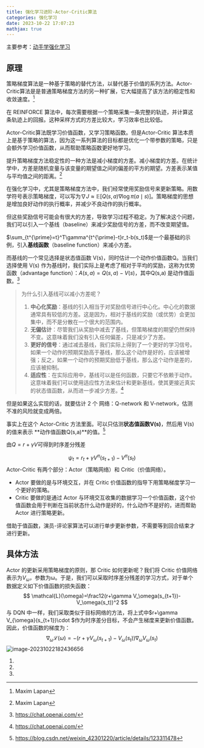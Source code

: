 ```yaml
---
title: 强化学习进阶-Actor-Critic算法
categories: 强化学习
date: 2023-10-22 17:07:23
mathjax: true
---
```


主要参考：[动手学强化学习](https://hrl.boyuai.com/chapter/2/actor-critic算法)

## 原理

策略梯度算法是一种基于策略的替代方法，以替代基于价值的系列方法。Actor-Critic算法是是普通策略梯度方法的另一种扩展，它大幅提高了该方法的稳定性和收敛速度。[^深度强化学习实践]

在 REINFORCE 算法中，每次需要根据一个策略采集一条完整的轨迹，并计算这条轨迹上的回报。这种采样方式的方差比较大，学习效率也比较低。

Actor-Critic算法既学习价值函数，又学习策略函数。但是Actor-Critic 算法本质上是基于策略的算法，因为这一系列算法的目标都是优化一个带参数的策略，只是会额外学习价值函数，从而帮助策略函数更好地学习。

提升策略梯度方法稳定性的一种方法是减小梯度的方差。减小梯度的方差。在统计学中，方差是随机变量与该变量的期望值之间的偏差的平方的期望。方差表示某值与平均值之间的距离。[^深度强化学习实践]

在强化学习中，尤其是策略梯度方法中，我们经常使用奖励信号来更新策略。用数学符号表示策略梯度，可以写为$\nabla J\approx\mathbb{E}[Q(s,a)\nabla\log\pi(a\mid s)]$。策略梯度的思想是增加良好动作的执行概率，并减少不良动作的执行概率。

但这些奖励信号可能会有很大的方差，导致学习过程不稳定。为了解决这个问题，我们可以引入一个基线（baseline）来减少奖励信号的方差，而不改变期望值。

$\sum_{t^{\prime}=t}^T\gamma^{t^{\prime}-t}r_t-b(s_t)$是一个最基础的示例，引入**基线函数**（baseline function）来减小方差。

而基线的一个常见选择是状态值函数 V(s)，同时估计一个动作价值函数Q。当我们选择使用 V(s) 作为基线时，我们实际上是考虑了相对于平均的奖励，这称为优势函数（advantage function）：$A(s,a)=Q(s,a)-V(s)$，其中Q(s,a) 是动作值函数。[^Chatgpt]

> 为什么引入基线可以减小方差呢？
>
> 1. **中心化奖励**：基线的引入相当于对奖励信号进行中心化。中心化的数据通常具有较低的方差。这是因为，相对于基线的奖励（或优势）会更加集中，而不是分散在一个很大的范围内。
> 2. **无偏估计**：尽管我们从奖励中减去了基线，但策略梯度的期望仍然保持不变。这意味着我们没有引入任何偏差，只是减少了方差。
> 3. **更好的信号**：通过减去基线，我们实际上得到了一个更好的学习信号。如果一个动作的预期奖励高于基线，那么这个动作是好的，应该被增强；反之，如果一个动作的预期奖励低于基线，那么这个动作是差的，应该被抑制。
> 4. **适应性**：在实际应用中，基线可以是任何函数，只要它不依赖于动作。这意味着我们可以使用适应性方法来估计和更新基线，使其更接近真实的状态值函数，从而进一步减少方差。[^Chatgpt]

但是如果这么实现的话，就要估计 2 个 网络：Q-network 和 V-network，估测不准的风险就变成两倍。

事实上在这个 Actor-Critic 方法里面。可以只估测**状态值函数V(s)**，然后用 V(s) 的值来表示 **动作值函数Q(s,a)**的值。[^CSDN]

由$Q=r+\gamma V$可得到时序差分残差

$$
\psi_t=r_t+\gamma V^\pi(s_{t+1})-V^\pi(s_t)
$$
Actor-Critic 有两个部分：Actor（策略网络）和 Critic（价值网络）。

- Actor 要做的是与环境交互，并在 Critic 价值函数的指导下用策略梯度学习一个更好的策略。
- Critic 要做的是通过 Actor 与环境交互收集的数据学习一个价值函数，这个价值函数会用于判断在当前状态什么动作是好的，什么动作不是好的，进而帮助 Actor 进行策略更新。

借助于值函数，演员-评论家算法可以进行单步更新参数，不需要等到回合结束才进行更新。

## 具体方法

Actor 的更新采用策略梯度的原则，那 Critic 如何更新呢？我们将 Critic 价值网络表示为$V_ω$，参数为ω。于是，我们可以采取时序差分残差的学习方式，对于单个数据定义如下价值函数的损失函数：
$$
\mathcal{L}(\omega)=\frac12(r+\gamma V_\omega(s_{t+1})-V_\omega(s_t))^2
$$
与 DQN 中一样，我们采取类似于目标网络的方法，将上式中$r+\gamma V_{\omega}(s_{t+1})\cdot $作为时序差分目标，不会产生梯度来更新价值函数。因此，价值函数的梯度为：
$$
\nabla_{\omega}\mathcal{L}(\omega)=-(r+\gamma V_{\omega}(s_{t+1})-V_{\omega}(s_{t}))\nabla_{\omega}V_{\omega}(s_{t})
$$
![image-20231022182436656](images/image-20231022182436656.png)




1. [^深度强化学习实践]: Maxim Lapan

2. [^Chatgpt]: https://chat.openai.com/

3. [^CSDN]: https://blog.csdn.net/weixin_42301220/article/details/123311478
